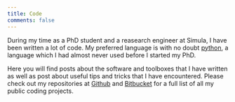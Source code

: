 ```yaml
---
title: Code
comments: false
---
```

During my time as a PhD student and a reasearch engineer at Simula, I
have been written a lot of code. My preferred language is with no
doubt [python](https://www.python.org), a language which I had almost
never used before I started my PhD.

Here you will find posts about the software and toolboxes that I have
written as well as post about useful tips and tricks that I have
encountered. Please check out my repositories at
[Github](https://github.com/finsberg) and
[Bitbucket](https://github.com/finsberg) for a full list of all my
public coding projects.


